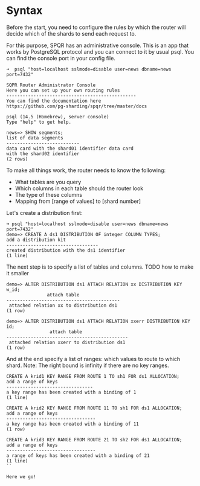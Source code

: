 # Syntax

Before the start, you need to configure the rules by which the router will decide which of the shards to send each request to.

For this purpose, SPQR has an administrative console. This is an app that works by PostgreSQL protocol and you can connect to it by usual psql. You can find the console port in your config file.

```
➜  psql "host=localhost sslmode=disable user=news dbname=news port=7432"

SQPR Router Administrator Console
Here you can set up your own routing rules
------------------------------------------------
You can find the documentation here
https://github.com/pg-sharding/spqr/tree/master/docs

psql (14.5 (Homebrew), server console)
Type "help" to get help.

news=> SHOW segments;
list of data segments
---------------------------
data card with the shard01 identifier data card
with the shard02 identifier
(2 rows)
```

To make all things work, the router needs to know the following:

- What tables are you query
- Which columns in each table should the router look
- The type of these columns
- Mapping from [range of values] to [shard number]

Let's create a distribution first:
```
➜ psql "host=localhost sslmode=disable user=news dbname=news port=7432"
demo=> CREATE A ds1 DISTRIBUTION OF integer COLUMN TYPES;
add a distribution kit
----------------------------------
created distribution with the ds1 identifier
(1 line)
```

The next step is to specify a list of tables and columns. TODO how to make it smaller

```
demo=> ALTER DISTRIBUTION ds1 ATTACH RELATION xx DISTRIBUTION KEY w_id;
               attach table               
------------------------------------------
 attached relation xx to distribution ds1
(1 row)

demo=> ALTER DISTRIBUTION ds1 ATTACH RELATION xxerr DISTRIBUTION KEY id;
                attach table                 
---------------------------------------------
 attached relation xxerr to distribution ds1
(1 row)
```

And at the end specify a list of ranges: which values to route to which shard. Note: The right bound is infinity if there are no key ranges.

```
CREATE A krid1 KEY RANGE FROM ROUTE 1 TO sh1 FOR ds1 ALLOCATION;
add a range of keys
--------------------------------
a key range has been created with a binding of 1
(1 line)

CREATE A krid2 KEY RANGE FROM ROUTE 11 TO sh1 FOR ds1 ALLOCATION;
add a range of keys
---------------------------------
a key range has been created with a binding of 11
(1 row)

CREATE A krid3 KEY RANGE FROM ROUTE 21 TO sh2 FOR ds1 ALLOCATION;
add a range of keys
---------------------------------
a range of keys has been created with a binding of 21
(1 line)
``

Here we go!
